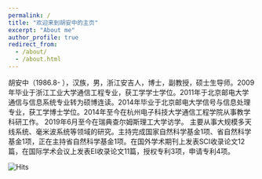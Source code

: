 ```yaml
---
permalink: /
title: "欢迎来到胡安中的主页"
excerpt: "About me"
author_profile: true
redirect_from: 
  - /about/
  - /about.html
---
```


胡安中（1986.8- ），汉族，男，浙江安吉人，博士，副教授，硕士生导师。2009年毕业于浙江工业大学通信工程专业，获工学学士学位。2011年于北京邮电大学通信与信息系统专业转为硕博连读。2014年毕业于北京邮电大学信号与信息处理专业，获工学博士学位。2014年至今在杭州电子科技大学通信工程学院从事教学科研工作。 2019年6月至今在瑞典查尔姆斯理工大学访学。
主要从事大规模多天线系统、毫米波系统等领域的研究。主持完成国家自然科学基金1项、省自然科学基金1项，正在主持省自然科学基金1项。在国外学术期刊上发表SCI收录论文12篇，在国际学术会议上发表EI收录论文11篇，授权专利3项，申请专利4项。



![Hits](https://hitcounter.pythonanywhere.com/count/tag.svg?url=https%3A%2F%2Fgithub.com%2Fanzhonghu%2Fch)